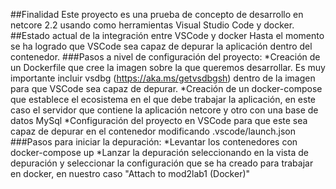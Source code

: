 ##Finalidad
Este proyecto es una prueba de concepto de desarrollo en netcore 2.2 usando como herramientas Visual Studio Code y docker.
##Estado actual de la integración entre VSCode y docker
Hasta el momento se ha logrado que VSCode sea capaz de depurar la aplicación dentro del contenedor.
###Pasos a nivel de configuración del proyecto:
*Creación de un Dockerfile que cree la imagen sobre la que queremos desarrollar. Es muy importante incluir vsdbg (https://aka.ms/getvsdbgsh) dentro de la imagen para que VSCode sea capaz de depurar.
*Creación de un docker-compose que establece el ecosistema en el que debe trabajar la aplicación, en este caso el servidor que contiene la aplicación netcore y otro con una base de datos MySql
*Configuración del proyecto en VSCode para que este sea capaz de depurar en el contenedor modificando .vscode/launch.json
###Pasos para iniciar la depuración:
*Levantar los contenedores con docker-compose up
*Lanzar la depuración seleccionando en la vista de depuración y seleccionar la configuración que se ha creado para trabajar en docker, en nuestro caso "Attach to mod2lab1 (Docker)"
